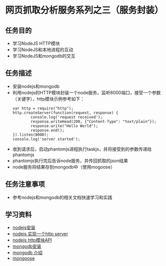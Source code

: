 # 网页抓取分析服务系列之三（服务封装）

## 任务目的
* 学习NodeJS HTTP模块
* 学习NodeJS和本地进程的互动
* 学习NodeJS和mongodb的交互

## 任务描述
* 安装nodejs和mongodb
* 利用nodejs的HTTP模块封装一个node服务，监听8000端口，接受一个参数（关键字），http模块示例参考如下：
    ```
    var http = require("http");  
    http.createServer(function(request, response) {  
            console.log('request received');  
            response.writeHead(200, {"Content-Type": "text/plain"});  
            response.write("Hello World");  
            response.end();  
    }).listen(8000);  
    console.log('server started');
    ```
* 收到请求后，启动phantomjs进程执行taskjs，并将接受到的参数传递给phantomjs
* phantomjs执行完后告诉node服务，并传回抓取的json结果
* node服务将结果存到mongodb中（使用mogoose）

## 任务注意事项
* 参考nodejs和mongodb的相关文档快速学习和实践

## 学习资料
* [nodejs安装](https://nodejs.org/en/download/)
* [nodejs 实现一个http server](http://jobar.iteye.com/blog/2083843)
* [nodejs http模块API](https://nodejs.org/dist/latest-v6.x/docs/api/http.html#http_http_createserver_requestlistener)
* [mongodb安装](https://www.mongodb.com/download-center?jmp=nav)
* [mongodb 介绍](http://www.runoob.com/mongodb/mongodb-tutorial.html)
* [mongoose](http://www.nodeclass.com/api/mongoose.html)